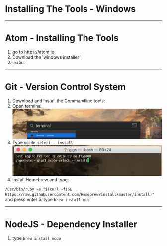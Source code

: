 # Installing The Tools - Windows

---

# Atom - Installing The Tools 

1. go to https://atom.io
2. Download the 'windows installer'
3. Install

---
# Git - Version Control System

1. Download and Install the Commandline tools:
2. Open terminal
![Open Terminal](./imgs/mac_term_search.png)
3. Type ```xcode-select --install```
![Xcode Install](./imgs/mac_xcode_select.png)
4. install Homebrew and type:

 ```/usr/bin/ruby -e "$(curl -fsSL https://raw.githubusercontent.com/Homebrew/install/master/install)"``` and press enter
5. type ```brew install git```

---
# NodeJS - Dependency Installer

1. type ```brew install node```